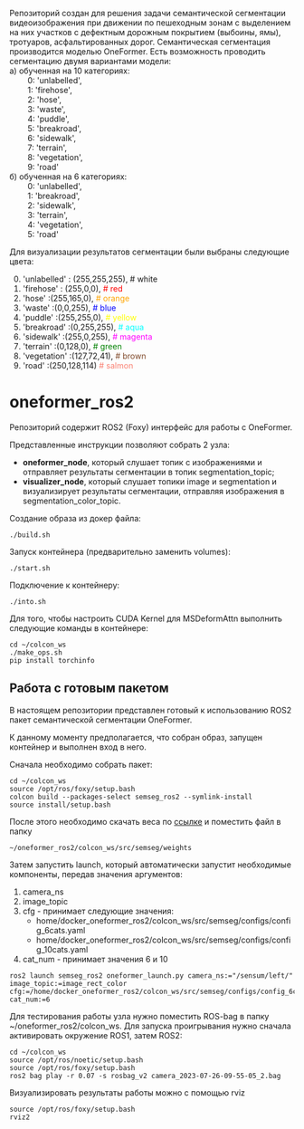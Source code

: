 Репозиторий создан для решения задачи семантической сегментации видеоизображения при движении по пешеходным зонам с выделением на них участков с дефектным дорожным покрытием (выбоины, ямы), тротуаров, асфальтированных дорог. Семантическая сегментация производится моделью OneFormer. Есть возможность проводить сегментацию двумя вариантами модели:  
а) обученная на 10 категориях:  
&emsp; &emsp;0: 'unlabelled',  
&emsp; &emsp;1: 'firehose',  
&emsp; &emsp;2: 'hose',  
&emsp; &emsp;3: 'waste',  
&emsp; &emsp;4: 'puddle',  
&emsp; &emsp;5: 'breakroad',  
&emsp; &emsp;6: 'sidewalk',  
&emsp; &emsp;7: 'terrain',  
&emsp; &emsp;8: 'vegetation',  
&emsp; &emsp;9: 'road'  
б) обученная на 6 категориях:  
&emsp; &emsp;0: 'unlabelled',  
&emsp; &emsp;1: 'breakroad',  
&emsp; &emsp;2: 'sidewalk',  
&emsp; &emsp;3: 'terrain',  
&emsp; &emsp;4: 'vegetation',  
&emsp; &emsp;5: 'road'  

Для визуализации результатов сегментации были выбраны следующие цвета:

0. 'unlabelled' : (255,255,255), # white
1. 'firehose' : (255,0,0), <font color=#FF0000># red </font>
2. 'hose' :(255,165,0), <font color=#FFA500># orange </font>
3. 'waste' :(0,0,255), <font color=#0000FF># blue </font>
4. 'puddle' :(255,255,0), <font color=#FFFF00># yellow </font>
5. 'breakroad' :(0,255,255), <font color=#00FFFF># aqua </font>
6. 'sidewalk' :(255,0,255), <font color=#FF00FF># magenta </font>
7. 'terrain' :(0,128,0), <font color=#008000># green </font>
8. 'vegetation' :(127,72,41), <font color=#7F4829># brown </font>
9. 'road' :(250,128,114) <font color=#FA8072># salmon </font>

# oneformer_ros2

Репозиторий содержит ROS2 (Foxy) интерфейс для работы с OneFormer.

Представленные инструкции позволяют собрать 2 узла:

- __oneformer_node__, который слушает топик с изображениями и отправляет результаты сегментации в топик segmentation_topic;
- __visualizer_node__, который слушает топики image и segmentation и визуализирует результаты сегментации, отправляя изображения в segmentation_color_topic.

Создание образа из докер файла:
```
./build.sh
```

Запуск контейнера (предварительно заменить volumes):
```
./start.sh
```

Подключение к контейнеру:
```
./into.sh
```
Для того, чтобы настроить CUDA Kernel для MSDeformAttn выполнить следующие команды в контейнере:
```
cd ~/colcon_ws
./make_ops.sh
pip install torchinfo
```

## Работа с готовым пакетом

В настоящем репозитории представлен готовый к использованию ROS2 пакет семантической сегментации OneFormer.

К данному моменту предполагается, что собран образ, запущен контейнер и выполнен вход в него.

Сначала необходимо собрать пакет:

```
cd ~/colcon_ws
source /opt/ros/foxy/setup.bash
colcon build --packages-select semseg_ros2 --symlink-install
source install/setup.bash 
```
После этого необходимо скачать веса по [ссылке](https://disk.yandex.ru/d/D2SmHXbhlHP5Uw) и поместить файл в папку 
```
~/oneformer_ros2/colcon_ws/src/semseg/weights
```
<!-- Затем нужно открыть конфигурационный файл, который расположен
```
~/oneformer_ros2/colcon_ws/src/semseg/weights/valid/swin/oneformer_swin_large_sem_seg_bs4_640k.yaml
```
и изменить название файла с весами (раскомментировать одну из строк):
```
  # WEIGHTS: /home/docker_oneformer_ros2/colcon_ws/src/semseg/weights/train1723_steps260k.pth
  # WEIGHTS: /home/docker_oneformer_ros2/colcon_ws/src/semseg/weights/train1723_steps210k.pth
```
-->
Затем запустить launch, который автоматически запустит необходимые компоненты, передав значения аргументов:
1. camera_ns
2. image_topic
3. cfg - принимает следующие значения:
    - home/docker_oneformer_ros2/colcon_ws/src/semseg/configs/config_6cats.yaml
    - home/docker_oneformer_ros2/colcon_ws/src/semseg/configs/config_10cats.yaml
4. cat_num - принимает значения 6 и 10

```
ros2 launch semseg_ros2 oneformer_launch.py camera_ns:="/sensum/left/" image_topic:=image_rect_color cfg:=/home/docker_oneformer_ros2/colcon_ws/src/semseg/configs/config_6cats.yaml cat_num:=6
```
Для тестирования работы узла нужно поместить ROS-bag в папку ~/oneformer_ros2/colcon_ws.
Для запуска проигрывания нужно сначала активировать окружение ROS1, затем ROS2:
```
cd ~/colcon_ws
source /opt/ros/noetic/setup.bash
source /opt/ros/foxy/setup.bash
ros2 bag play -r 0.07 -s rosbag_v2 camera_2023-07-26-09-55-05_2.bag
```
<!-- ros2 bag play -r 0.07 -s rosbag_v2 camera_2023-06-30-08-58-37_2.bag -->

Визуализировать результаты работы можно с помощью rviz
```
source /opt/ros/foxy/setup.bash
rviz2
```
